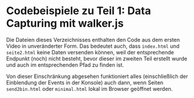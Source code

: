 # Codebeispiele zu Teil 1: Data Capturing mit walker.js

Die Dateien dieses Verzeichnisses enthalten den Code aus dem ersten Video in unveränderter Form. Das bedeutet auch, dass `index.html` und `seite2.html` keine Daten versenden können, weil der entsprechende Endpunkt (noch) nicht besteht, bevor dieser im zweiten Teil erstellt wurde und auch im entsprechenden Pfad zu finden ist. 

Von dieser Einschränkung abgesehen funktioniert alles (einschließlich der Einblendung der Events in der Konsole) auch dann, wenn Seiten `send2bin.html` oder `minimal.html` lokal im Browser geöffnet werden. 


